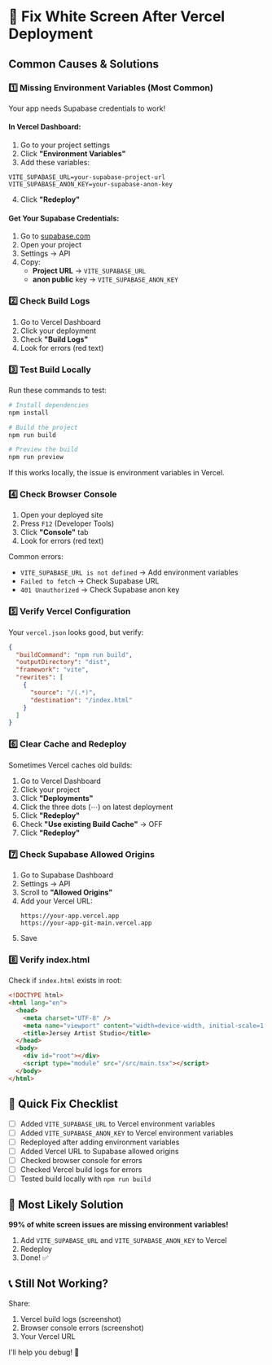 # 🔧 Fix White Screen After Vercel Deployment

## Common Causes & Solutions

### 1️⃣ **Missing Environment Variables** (Most Common)

Your app needs Supabase credentials to work!

#### In Vercel Dashboard:
1. Go to your project settings
2. Click **"Environment Variables"**
3. Add these variables:

```
VITE_SUPABASE_URL=your-supabase-project-url
VITE_SUPABASE_ANON_KEY=your-supabase-anon-key
```

4. Click **"Redeploy"**

#### Get Your Supabase Credentials:
1. Go to [supabase.com](https://supabase.com)
2. Open your project
3. Settings → API
4. Copy:
   - **Project URL** → `VITE_SUPABASE_URL`
   - **anon public** key → `VITE_SUPABASE_ANON_KEY`

### 2️⃣ **Check Build Logs**

1. Go to Vercel Dashboard
2. Click your deployment
3. Check **"Build Logs"**
4. Look for errors (red text)

### 3️⃣ **Test Build Locally**

Run these commands to test:

```bash
# Install dependencies
npm install

# Build the project
npm run build

# Preview the build
npm run preview
```

If this works locally, the issue is environment variables in Vercel.

### 4️⃣ **Check Browser Console**

1. Open your deployed site
2. Press `F12` (Developer Tools)
3. Click **"Console"** tab
4. Look for errors (red text)

Common errors:
- `VITE_SUPABASE_URL is not defined` → Add environment variables
- `Failed to fetch` → Check Supabase URL
- `401 Unauthorized` → Check Supabase anon key

### 5️⃣ **Verify Vercel Configuration**

Your `vercel.json` looks good, but verify:

```json
{
  "buildCommand": "npm run build",
  "outputDirectory": "dist",
  "framework": "vite",
  "rewrites": [
    {
      "source": "/(.*)",
      "destination": "/index.html"
    }
  ]
}
```

### 6️⃣ **Clear Cache and Redeploy**

Sometimes Vercel caches old builds:

1. Go to Vercel Dashboard
2. Click your project
3. Click **"Deployments"**
4. Click the three dots (⋯) on latest deployment
5. Click **"Redeploy"**
6. Check **"Use existing Build Cache"** → OFF
7. Click **"Redeploy"**

### 7️⃣ **Check Supabase Allowed Origins**

1. Go to Supabase Dashboard
2. Settings → API
3. Scroll to **"Allowed Origins"**
4. Add your Vercel URL:
   ```
   https://your-app.vercel.app
   https://your-app-git-main.vercel.app
   ```
5. Save

### 8️⃣ **Verify index.html**

Check if `index.html` exists in root:

```html
<!DOCTYPE html>
<html lang="en">
  <head>
    <meta charset="UTF-8" />
    <meta name="viewport" content="width=device-width, initial-scale=1.0" />
    <title>Jersey Artist Studio</title>
  </head>
  <body>
    <div id="root"></div>
    <script type="module" src="/src/main.tsx"></script>
  </body>
</html>
```

## 🚨 Quick Fix Checklist

- [ ] Added `VITE_SUPABASE_URL` to Vercel environment variables
- [ ] Added `VITE_SUPABASE_ANON_KEY` to Vercel environment variables
- [ ] Redeployed after adding environment variables
- [ ] Added Vercel URL to Supabase allowed origins
- [ ] Checked browser console for errors
- [ ] Checked Vercel build logs for errors
- [ ] Tested build locally with `npm run build`

## 🎯 Most Likely Solution

**99% of white screen issues are missing environment variables!**

1. Add `VITE_SUPABASE_URL` and `VITE_SUPABASE_ANON_KEY` to Vercel
2. Redeploy
3. Done! ✅

## 📞 Still Not Working?

Share:
1. Vercel build logs (screenshot)
2. Browser console errors (screenshot)
3. Your Vercel URL

I'll help you debug! 🔧

